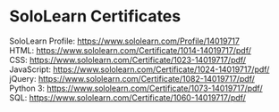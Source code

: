 # SoloLearn Certificates
SoloLearn Profile: https://www.sololearn.com/Profile/14019717<br/>
HTML: https://www.sololearn.com/Certificate/1014-14019717/pdf/<br/>
CSS: https://www.sololearn.com/Certificate/1023-14019717/pdf/<br/>
JavaScript: https://www.sololearn.com/Certificate/1024-14019717/pdf/<br/>
jQuery: https://www.sololearn.com/Certificate/1082-14019717/pdf/<br/>
Python 3: https://www.sololearn.com/Certificate/1073-14019717/pdf/<br/>
SQL: https://www.sololearn.com/Certificate/1060-14019717/pdf/<br/>
